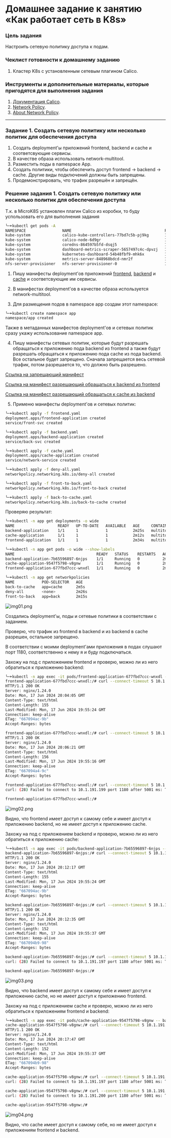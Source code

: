 # Домашнее задание к занятию «Как работает сеть в K8s»

### Цель задания

Настроить сетевую политику доступа к подам.

### Чеклист готовности к домашнему заданию

1. Кластер K8s с установленным сетевым плагином Calico.

### Инструменты и дополнительные материалы, которые пригодятся для выполнения задания

1. [Документация Calico](https://www.tigera.io/project-calico/).
2. [Network Policy](https://kubernetes.io/docs/concepts/services-networking/network-policies/).
3. [About Network Policy](https://docs.projectcalico.org/about/about-network-policy).

-----

### Задание 1. Создать сетевую политику или несколько политик для обеспечения доступа

1. Создать deployment'ы приложений frontend, backend и cache и соответсвующие сервисы.
2. В качестве образа использовать network-multitool.
3. Разместить поды в namespace App.
4. Создать политики, чтобы обеспечить доступ frontend -> backend -> cache. Другие виды подключений должны быть запрещены.
5. Продемонстрировать, что трафик разрешён и запрещён.

### Решение задания 1. Создать сетевую политику или несколько политик для обеспечения доступа

Т.к. в MicroK8S установлен плагин Calico из коробки, то буду успользовать его для выполнения задания

```bash
╰─➤kubectl get pods -A
NAMESPACE                NAME                                         READY   STATUS    RESTARTS         AGE
kube-system              calico-kube-controllers-77bd7c5b-pj9kg       1/1     Running   18 (3h16m ago)   41d
kube-system              calico-node-6d9gr                            1/1     Running   18 (3h16m ago)   41d
kube-system              coredns-864597b5fd-dsqj5                     1/1     Running   18 (3h16m ago)   41d
kube-system              dashboard-metrics-scraper-5657497c4c-dpvzj   1/1     Running   18 (3h16m ago)   41d
kube-system              kubernetes-dashboard-54b48fbf9-mhk6x         1/1     Running   18 (3h16m ago)   41d
kube-system              metrics-server-848968bdcd-nmr2f              1/1     Running   18 (3h16m ago)   41d
nfs-server-provisioner   nfs-server-provisioner-0                     1/1     Running   3 (3h16m ago)    15d
```

1. Пишу манифесты deployment'ов приложений [frontend](/devops-08-kubernetes/kubernetes-3.3-network-works-K8s/src/frontend.yaml), [backend](/devops-08-kubernetes/kubernetes-3.3-network-works-K8s/src/backend.yaml) и [cache](/devops-08-kubernetes/kubernetes-3.3-network-works-K8s/src/cache.yaml) и соответсвующие им сервисы.

2. В манифестах deployment'ов в качестве образа используется network-multitool.

3. Для размещения подов в namespace app создам этот namespace:

```bash
╰─➤kubectl create namespace app
namespace/app created
```

Также в метаданных манифестов deployment'ов и сетевых политик сразу укажу использование namespace app.

4. Пишу манифесты сетевых политик, которые будут разрешать обращаться к приложению пода backend из frontend а также будут разрешать обращаться к приложению пода cache из пода backend. Все остальное будет запрещено. Сначала запрещается весь сетевой трафик, потом разрешается то, что должно быть разрешено.

[Ссылка на запрещающий манифест](/devops-08-kubernetes/kubernetes-3.3-network-works-K8s/src/deny-all.yaml)

[Ссылка на манифест разрешающий обращаться к backend из frontend](/devops-08-kubernetes/kubernetes-3.3-network-works-K8s/src/front-to-back.yaml)

[Ссылка на манифест разрешающий обращаться к cache из backend](/devops-08-kubernetes/kubernetes-3.3-network-works-K8s/src/back-to-cache.yaml)

5. Применю манифесты deployment'ов и сетевых политик:

```bash
╰─➤kubectl apply -f frontend.yaml
deployment.apps/frontend-application created
service/front-svc created

╰─➤kubectl apply -f backend.yaml
deployment.apps/backend-application created
service/back-svc created

╰─➤kubectl apply -f cache.yaml
deployment.apps/cache-application created
service/network-service created

╰─➤kubectl apply -f deny-all.yaml
networkpolicy.networking.k8s.io/deny-all created

╰─➤kubectl apply -f front-to-back.yaml
networkpolicy.networking.k8s.io/front-to-back created

╰─➤kubectl apply -f back-to-cache.yaml
networkpolicy.networking.k8s.io/back-to-cache created
```

Проверяю результат:

```bash
╰─➤kubectl -n app get deployments -o wide
NAME                   READY   UP-TO-DATE   AVAILABLE   AGE     CONTAINERS   IMAGES                    SELECTOR
backend-application    1/1     1            1           2m25s   multitool    wbitt/network-multitool   app=back
cache-application      1/1     1            1           2m12s   multitool    wbitt/network-multitool   app=cache
frontend-application   1/1     1            1           2m34s   multitool    wbitt/network-multitool   app=front

╰─➤kubectl -n app get pods -o wide --show-labels
NAME                                    READY   STATUS    RESTARTS   AGE     IP             NODE          NOMINATED NODE   READINESS GATES   LABELS
backend-application-7b65596897-6njps    1/1     Running   0          2m35s   10.1.191.200   rockylinux9   <none>           <none>            app=back,pod-template-hash=7b65596897
cache-application-9547f5798-v8gnw       1/1     Running   0          2m22s   10.1.191.199   rockylinux9   <none>           <none>            app=cache,pod-template-hash=9547f5798
frontend-application-677fbd7ccc-wnxdl   1/1     Running   0          2m44s   10.1.191.197   rockylinux9   <none>           <none>            app=front,pod-template-hash=677fbd7ccc

╰─➤kubectl -n app get networkpolicies
NAME            POD-SELECTOR   AGE
back-to-cache   app=cache      2m5s
deny-all        <none>         2m26s
front-to-back   app=back       2m15s
```

![img01.png](/devops-08-kubernetes/kubernetes-3.3-network-works-K8s/img/img01.png)

Создались deployment'ы, поды и сетевые политики в соответствии с заданием.

Проверю, что трафик из frontend в backend и из backend в cache разрешен, остальное запрещено.

В соответствии с моими deployment'ами приложения в подах слушают порт 1180, соответственно к нему я и буду подключаться.

Захожу на под с приложением frontend и проверю, можно ли из него обратиться к приложению backend:

```bash
╰─➤kubectl -n app exec -it pods/frontend-application-677fbd7ccc-wnxdl -- bash
frontend-application-677fbd7ccc-wnxdl:/# curl --connect-timeout 5 10.1.191.200:1180 -I
HTTP/1.1 200 OK
Server: nginx/1.24.0
Date: Mon, 17 Jun 2024 20:04:05 GMT
Content-Type: text/html
Content-Length: 155
Last-Modified: Mon, 17 Jun 2024 19:55:24 GMT
Connection: keep-alive
ETag: "667094ac-9b"
Accept-Ranges: bytes

frontend-application-677fbd7ccc-wnxdl:/# curl --connect-timeout 5 10.1.191.197:1180 -I
HTTP/1.1 200 OK
Server: nginx/1.24.0
Date: Mon, 17 Jun 2024 20:06:21 GMT
Content-Type: text/html
Content-Length: 156
Last-Modified: Mon, 17 Jun 2024 19:55:16 GMT
Connection: keep-alive
ETag: "667094a4-9c"
Accept-Ranges: bytes

frontend-application-677fbd7ccc-wnxdl:/# curl --connect-timeout 5 10.1.191.199:1180 -I
curl: (28) Failed to connect to 10.1.191.199 port 1180 after 5001 ms: Timeout was reached

frontend-application-677fbd7ccc-wnxdl:/# 
```

![img02.png](/devops-08-kubernetes/kubernetes-3.3-network-works-K8s/img/img02.png)

Видно, что frontend имеет доступ к самому себе и имеет доступ к приложению backend, но не имеет доступ к приложению cache.

Захожу на под с приложением backend и проверю, можно ли из него обратиться к приложению cache:

```bash
╰─➤kubectl -n app exec -it pods/backend-application-7b65596897-6njps -- bash
backend-application-7b65596897-6njps:/# curl --connect-timeout 5 10.1.191.200:1180 -I
HTTP/1.1 200 OK
Server: nginx/1.24.0
Date: Mon, 17 Jun 2024 20:12:17 GMT
Content-Type: text/html
Content-Length: 155
Last-Modified: Mon, 17 Jun 2024 19:55:24 GMT
Connection: keep-alive
ETag: "667094ac-9b"
Accept-Ranges: bytes

backend-application-7b65596897-6njps:/# curl --connect-timeout 5 10.1.191.199:1180 -I
HTTP/1.1 200 OK
Server: nginx/1.24.0
Date: Mon, 17 Jun 2024 20:12:35 GMT
Content-Type: text/html
Content-Length: 152
Last-Modified: Mon, 17 Jun 2024 19:55:37 GMT
Connection: keep-alive
ETag: "667094b9-98"
Accept-Ranges: bytes

backend-application-7b65596897-6njps:/# curl --connect-timeout 5 10.1.191.197:1180 -I
curl: (28) Failed to connect to 10.1.191.197 port 1180 after 5001 ms: Timeout was reached

backend-application-7b65596897-6njps:/# 
```

![img03.png](/devops-08-kubernetes/kubernetes-3.3-network-works-K8s/img/img03.png)

Видно, что backend имеет доступ к самому себе и имеет доступ к приложению cache, но не имеет доступ к приложению frontend.

Захожу на под с приложением cache и проверю, можно ли из него обратиться к приложениям frontend и backend:

```bash
╰─➤kubectl -n app exec -it pods/cache-application-9547f5798-v8gnw -- bash
cache-application-9547f5798-v8gnw:/# curl --connect-timeout 5 10.1.191.199:1180 -I
HTTP/1.1 200 OK
Server: nginx/1.24.0
Date: Mon, 17 Jun 2024 20:17:47 GMT
Content-Type: text/html
Content-Length: 152
Last-Modified: Mon, 17 Jun 2024 19:55:37 GMT
Connection: keep-alive
ETag: "667094b9-98"
Accept-Ranges: bytes

cache-application-9547f5798-v8gnw:/# curl --connect-timeout 5 10.1.191.197:1180 -I
curl: (28) Failed to connect to 10.1.191.197 port 1180 after 5001 ms: Timeout was reached

cache-application-9547f5798-v8gnw:/# curl --connect-timeout 5 10.1.191.200:1180 -I
curl: (28) Failed to connect to 10.1.191.200 port 1180 after 5001 ms: Timeout was reached

cache-application-9547f5798-v8gnw:/#
```

![img04.png](/devops-08-kubernetes/kubernetes-3.3-network-works-K8s/img/img04.png)

Видно, что cache имеет доступ к самому себе, но не имеет доступ к приложениям frontend и backend.
